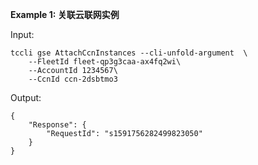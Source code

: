 **Example 1: 关联云联网实例**



Input: 

```
tccli gse AttachCcnInstances --cli-unfold-argument  \
    --FleetId fleet-qp3g3caa-ax4fq2wi\
    --AccountId 1234567\
    --CcnId ccn-2dsbtmo3
```

Output: 
```
{
    "Response": {
        "RequestId": "s1591756282499823050"
    }
}
```

